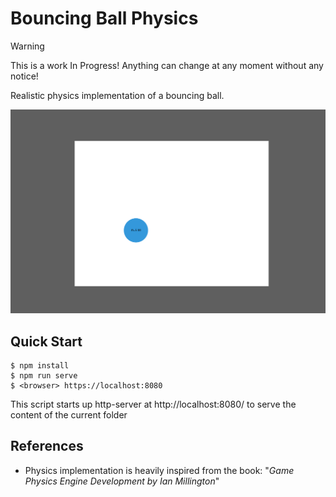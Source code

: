 # Bouncing Ball Physics

> [!WARNING]
> This is a work In Progress! Anything can change at any moment without any notice!

Realistic physics implementation of a bouncing ball.

![screenshot](./screenshot.png)

## Quick Start

```console
$ npm install
$ npm run serve
$ <browser> https://localhost:8080
```

This script starts up http-server at http://localhost:8080/ to serve the content of the current
folder

## References

- Physics implementation is heavily inspired from the book: "_Game Physics Engine Development by Ian
  Millington_"
